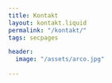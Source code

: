 ```yaml
---
title: Kontakt
layout: kontakt.liquid
permalink: "/kontakt/"
tags: secpages

header:
  image: "/assets/arco.jpg"
  
---
```




